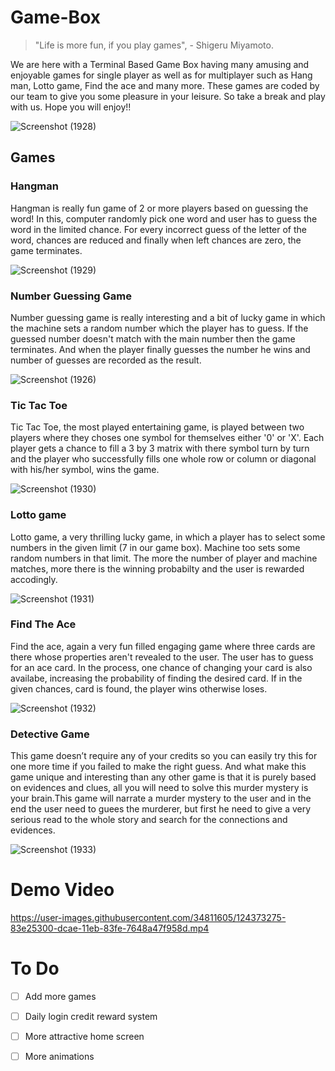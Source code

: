 # Game-Box

> "Life is more fun, if you play games", - Shigeru Miyamoto.

We are here with a Terminal Based Game Box having many amusing and enjoyable games for single player as well as for multiplayer such as Hang man, Lotto game, Find the ace and many more.
These games are coded by our team to give you some pleasure in your leisure.
So take a break and play with us.
Hope you will enjoy!!

![Screenshot (1928)](https://user-images.githubusercontent.com/34811605/124346874-f562c880-dbfe-11eb-9ea9-70618455e875.png)

## Games
### Hangman
Hangman is really fun game of 2 or more players based on guessing the word! In this, computer randomly pick one word and user has to guess the word in the limited chance. For every incorrect guess of the letter of the word, chances are reduced and finally when left chances are zero, the game terminates.

![Screenshot (1929)](https://user-images.githubusercontent.com/34811605/124346880-fb58a980-dbfe-11eb-8589-c57e2cd1b7e9.png)


### Number Guessing Game
Number guessing game is really interesting and a bit of lucky game in which the machine sets a random number which the player has to guess. If the guessed number doesn't match with the main number then the game terminates. And when the player finally guesses the number he wins and number of guesses are recorded as the result.

![Screenshot (1926)](https://user-images.githubusercontent.com/34811605/124346931-365add00-dbff-11eb-901f-b44da5980911.png)


### Tic Tac Toe
Tic Tac Toe, the most played entertaining game, is played between two players where they choses one symbol for themselves either '0' or 'X'. Each player gets a chance to fill a 3 by 3 matrix with there symbol turn by turn and the player who successfully fills one whole row or column or diagonal with his/her symbol, wins the game.

![Screenshot (1930)](https://user-images.githubusercontent.com/34811605/124346987-715d1080-dbff-11eb-98b4-1e113561f382.png)


### Lotto game
Lotto game, a very thrilling lucky game, in which a player has to select some numbers in the given limit (7 in our game box). Machine too sets some random numbers in that limit. The more the number of player and machine matches, more there is the winning probabilty and the user is rewarded accodingly. 

![Screenshot (1931)](https://user-images.githubusercontent.com/34811605/124347026-a0738200-dbff-11eb-9f78-aa9e1a30a1fc.png)


### Find The Ace
Find the ace, again a very fun filled engaging game where three cards are there whose properties aren't revealed to the user. The user has to guess for an ace card. In the process, one chance of changing your card is also availabe, increasing the probability of finding the desired card. If in the given chances, card is found, the player wins otherwise loses.

![Screenshot (1932)](https://user-images.githubusercontent.com/34811605/124347063-f34d3980-dbff-11eb-8905-596660287053.png)

### Detective Game
This game
doesn’t require any of your credits so you can easily try this for one more time if you failed to make the right guess. And what make this game unique and interesting than any other game is that it is purely based on evidences and clues, all you will need to solve this murder mystery is your brain.This game will narrate a murder mystery to the user and in the end the user need to guees the murderer, but first he need to give a very serious read to the whole story and search for the connections and evidences.

![Screenshot (1933)](https://user-images.githubusercontent.com/34811605/124373260-7200b000-dcae-11eb-92c8-0a4fa63baeac.png)

# Demo Video

https://user-images.githubusercontent.com/34811605/124373275-83e25300-dcae-11eb-83fe-7648a47f958d.mp4

# To Do
- [ ] Add more games
- [ ] Daily login credit reward system
- [ ] More attractive home screen
- [ ] More animations

